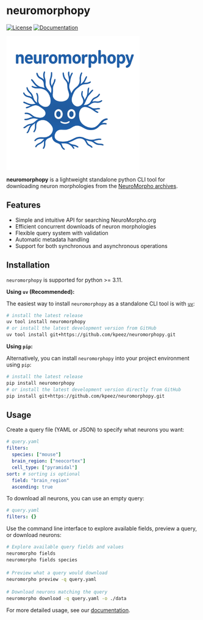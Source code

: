 # neuromorphopy

[![License](https://img.shields.io/github/license/kpeez/neuromorphopy)](https://img.shields.io/github/license/kpeez/neuromorphopy)
[![Documentation](https://img.shields.io/badge/docs-latest-blue.svg)](https://neuromorphopy.readthedocs.io/)

<p align="left">
  <img src="docs/assets/logo.png" width="350" alt="Neuromorphopy logo">
</p>

**neuromorphopy** is a lightweight standalone python CLI tool for downloading neuron morphologies from the [NeuroMorpho archives](https://neuromorpho.org/).

## Features

- Simple and intuitive API for searching NeuroMorpho.org
- Efficient concurrent downloads of neuron morphologies
- Flexible query system with validation
- Automatic metadata handling
- Support for both synchronous and asynchronous operations

## Installation

`neuromorphopy` is supported for python >= 3.11.

**Using `uv` (Recommended):**

The easiest way to install `neuromorphopy` as a standalone CLI tool is with [`uv`](https://github.com/astral-sh/uv):

```bash
# install the latest release
uv tool install neuromorphopy
# or install the latest development version from GitHub
uv tool install git+https://github.com/kpeez/neuromorphopy.git
```

**Using `pip`:**

Alternatively, you can install `neuromorphopy` into your project environment using `pip`:

```bash
# install the latest release
pip install neuromorphopy
# or install the latest development version directly from GitHub
pip install git+https://github.com/kpeez/neuromorphopy.git
```

## Usage

Create a query file (YAML or JSON) to specify what neurons you want:

```yaml
# query.yaml
filters:
  species: ["mouse"]
  brain_region: ["neocortex"]
  cell_type: ["pyramidal"]
sort: # sorting is optional
  field: "brain_region"
  ascending: true
```

To download all neurons, you can use an empty query:

```yaml
# query.yaml
filters: {}
```

Use the command line interface to explore available fields, preview a query, or download neurons:

```bash
# Explore available query fields and values
neuromorpho fields
neuromorpho fields species

# Preview what a query would download
neuromorpho preview -q query.yaml

# Download neurons matching the query
neuromorpho download -q query.yaml -o ./data
```

For more detailed usage, see our [documentation](docs/getting_started.md).
